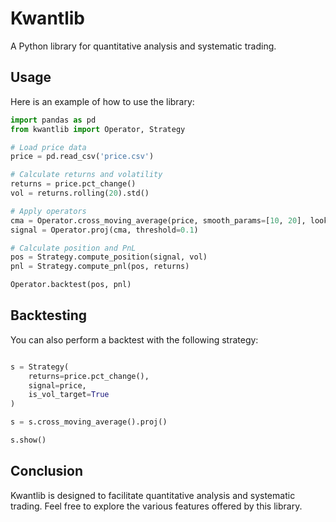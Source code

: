 # Kwantlib

A Python library for quantitative analysis and systematic trading.


## Usage

Here is an example of how to use the library:

```python
import pandas as pd
from kwantlib import Operator, Strategy

# Load price data
price = pd.read_csv('price.csv')

# Calculate returns and volatility
returns = price.pct_change()
vol = returns.rolling(20).std()

# Apply operators
cma = Operator.cross_moving_average(price, smooth_params=[10, 20], lookback_params=[10, 20])
signal = Operator.proj(cma, threshold=0.1)

# Calculate position and PnL
pos = Strategy.compute_position(signal, vol)
pnl = Strategy.compute_pnl(pos, returns)

Operator.backtest(pos, pnl)
```

## Backtesting

You can also perform a backtest with the following strategy:

```python

s = Strategy(
    returns=price.pct_change(),
    signal=price,
    is_vol_target=True
)

s = s.cross_moving_average().proj()

s.show()
```

## Conclusion

Kwantlib is designed to facilitate quantitative analysis and systematic trading. Feel free to explore the various features offered by this library.


